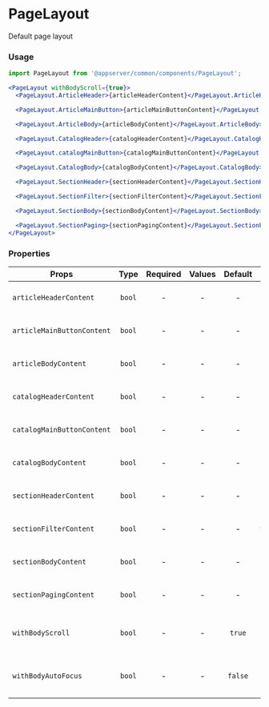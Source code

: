 # PageLayout

Default page layout

### Usage

```js
import PageLayout from '@appserver/common/components/PageLayout';
```

```jsx
<PageLayout withBodyScroll={true}>
  <PageLayout.ArticleHeader>{articleHeaderContent}</PageLayout.ArticleHeader>

  <PageLayout.ArticleMainButton>{articleMainButtonContent}</PageLayout.ArticleMainButton>

  <PageLayout.ArticleBody>{articleBodyContent}</PageLayout.ArticleBody>

  <PageLayout.CatalogHeader>{catalogHeaderContent}</PageLayout.CatalogHeader>

  <PageLayout.catalogMainButton>{catalogMainButtonContent}</PageLayout.catalogMainButton>

  <PageLayout.CatalogBody>{catalogBodyContent}</PageLayout.CatalogBody>

  <PageLayout.SectionHeader>{sectionHeaderContent}</PageLayout.SectionHeader>

  <PageLayout.SectionFilter>{sectionFilterContent}</PageLayout.SectionFilter>

  <PageLayout.SectionBody>{sectionBodyContent}</PageLayout.SectionBody>

  <PageLayout.SectionPaging>{sectionPagingContent}</PageLayout.SectionPaging>
</PageLayout>
```

### Properties

| Props                      |  Type  | Required | Values | Default | Description                               |
| -------------------------- | :----: | :------: | :----: | :-----: | ----------------------------------------- |
| `articleHeaderContent`     | `bool` |    -     |   -    |    -    | Article header content                    |
| `articleMainButtonContent` | `bool` |    -     |   -    |    -    | Article main button content               |
| `articleBodyContent`       | `bool` |    -     |   -    |    -    | Article body content                      |
| `catalogHeaderContent`     | `bool` |    -     |   -    |    -    | Article header content                    |
| `catalogMainButtonContent` | `bool` |    -     |   -    |    -    | Article main button content               |
| `catalogBodyContent`       | `bool` |    -     |   -    |    -    | Article body content                      |
| `sectionHeaderContent`     | `bool` |    -     |   -    |    -    | Section header content                    |
| `sectionFilterContent`     | `bool` |    -     |   -    |    -    | Section filter content                    |
| `sectionBodyContent`       | `bool` |    -     |   -    |    -    | Section body content                      |
| `sectionPagingContent`     | `bool` |    -     |   -    |    -    | Section paging content                    |
| `withBodyScroll`           | `bool` |    -     |   -    | `true`  | If you need display scroll inside content |
| `withBodyAutoFocus`        | `bool` |    -     |   -    | `false` | If you need set focus on content element  |

